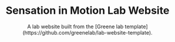 <h1 align="center">Sensation in Motion Lab Website</h1>
<p align="center">
A lab website built from the [Greene lab template](https://github.com/greenelab/lab-website-template).

